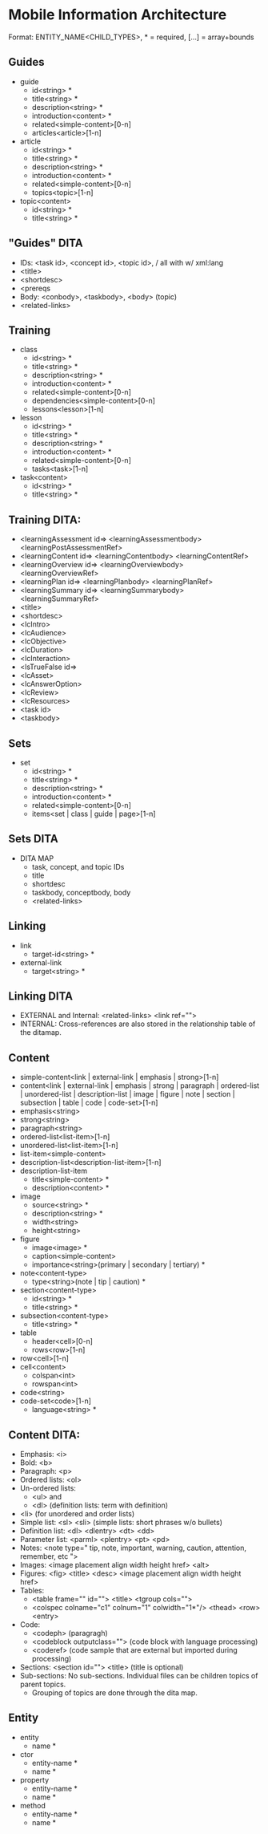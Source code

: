 Mobile Information Architecture
===============================

Format:  ENTITY_NAME\<CHILD_TYPES>, * = required, [...] = array+bounds

Guides
------
- guide
  - id\<string> *
  - title\<string> *
  - description\<string> *
  - introduction\<content> *
  - related\<simple-content>[0-n]
  - articles\<article>[1-n]
- article
  - id\<string> *
  - title\<string> *
  - description\<string> *
  - introduction\<content> *
  - related\<simple-content>[0-n]
  - topics\<topic>[1-n]
- topic\<content>
  - id\<string> *
  - title\<string> *

"Guides" DITA
-------------
- IDs: \<task id>, \<concept id>, \<topic id>, /<topic id> all with w/ xml:lang
- \<title>
- \<shortdesc>
- \<prereqs
- Body: \<conbody>, \<taskbody>, \<body> (topic) 
- \<related-links>



Training
--------
- class
  - id\<string> *
  - title\<string> *
  - description\<string> *
  - introduction\<content> *
  - related\<simple-content>[0-n]
  - dependencies\<simple-content>[0-n]
  - lessons\<lesson>[1-n]
- lesson
  - id\<string> *
  - title\<string> *
  - description\<string> *
  - introduction\<content> *
  - related\<simple-content>[0-n]
  - tasks\<task>[1-n]
- task\<content>
  - id\<string> *
  - title\<string> *

Training DITA:
--------------
- \<learningAssessment id=>  \<learningAssessmentbody>  \<learningPostAssessmentRef>
- \<learningContent id=>     \<learningContentbody>     \<learningContentRef>
- \<learningOverview id=>    \<learningOverviewbody>    \<learningOverviewRef>
- \<learningPlan id=>        \<learningPlanbody>        \<learningPlanRef>
- \<learningSummary id=>     \<learningSummarybody>     \<learningSummaryRef>
- \<title>
- \<shortdesc>
- \<lcIntro>
- \<lcAudience>
- \<lcObjective>
- \<lcDuration>
- \<lcInteraction>
- \<lsTrueFalse id=>
- \<lcAsset>
- \<lcAnswerOption> <lcAnswerOptionGroup>
- \<lcReview>
- \<lcResources>
- \<task id>
- \<taskbody>



Sets
----
- set
  - id\<string> *
  - title\<string> *
  - description\<string> *
  - introduction\<content> *
  - related\<simple-content>[0-n]
  - items\<set | class | guide | page>[1-n]

Sets DITA
---------
- DITA MAP
  - task, concept, and topic IDs
  - title
  - shortdesc
  - taskbody, conceptbody, body
  - \<related-links>



Linking
-------
- link
  - target-id\<string> *
- external-link
  - target\<string> *

Linking DITA
-------------
- EXTERNAL and Internal: \<related-links> \<link ref=""> <linktext>
- INTERNAL: Cross-references are also stored in the relationship table of the ditamap.

Content
-------
- simple-content\<link | external-link | emphasis | strong>[1-n]
- content\<link | external-link | emphasis | strong | paragraph | ordered-list | unordered-list | description-list | image | figure | note | section | subsection | table | code | code-set>[1-n]
- emphasis\<string>
- strong\<string>
- paragraph\<string>
- ordered-list\<list-item>[1-n]
- unordered-list\<list-item>[1-n]
- list-item\<simple-content>
- description-list\<description-list-item>[1-n]
- description-list-item
  - title\<simple-content> *
  - description\<content> *
- image
  - source\<string> *
  - description\<string> *
  - width\<string>
  - height\<string>
- figure
  - image\<image> *
  - caption\<simple-content>
  - importance\<string>(primary | secondary | tertiary) *
- note\<content-type>
  - type\<string>(note | tip | caution) *
- section\<content-type>
  - id\<string> *
  - title\<string> *
- subsection\<content-type>
  - title\<string> *
- table
  - header\<cell>[0-n]
  - rows\<row>[1-n] 
- row\<cell>[1-n]
- cell\<content>
  - colspan\<int>
  - rowspan\<int>
- code\<string>
- code-set\<code>[1-n]
  - language\<string> *



Content DITA:
------------
- Emphasis: \<i>
- Bold: \<b>
- Paragraph: \<p>
- Ordered lists: \<ol>
- Un-ordered lists:
  -  \<ul> and 
  -  \<dl> (definition lists: term with definition)
-  \<li> (for unordered and order lists)
- Simple list: \<sl> \<sli> (simple lists: short phrases w/o bullets)
- Definition list: \<dl> \<dlentry> \<dt> \<dd>  
- Parameter list: \<parml> \<plentry> \<pt> \<pd>
- Notes: \<note type=" tip, note, important, warning, caution, attention, remember, etc ">
- Images: \<image placement align width height href> \<alt>
- Figures: \<fig> \<title> \<desc> \<image placement align width height href> <alt>
- Tables:
  - \<table frame="" id=""> \<title> \<tgroup cols=""> 
  - \<colspec colname="c1" colnum="1" colwidth="1*"/> \<thead> \<row> \<entry>
- Code: 
  - \<codeph> (paragragh) 
  - \<codeblock outputclass=""> (code block with language processing)
  - \<coderef> (code sample that are external but imported during processing)
- Sections: \<section id=""> \<title> (title is optional)
- Sub-sections: No sub-sections. Individual files can be children topics of parent topics.
  - Grouping of topics are done through the dita map.


Entity
------
- entity
  - name<string> *
- ctor
  - entity-name<string> *
  - name<string> *
- property
  - entity-name<string> *
  - name<string> *
- method
  - entity-name<string> *
  - name<string> *
